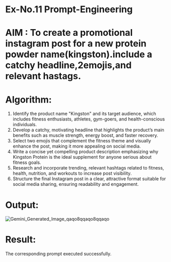 # Ex-No.11 Prompt-Engineering
# AIM : To create a promotional instagram post for a new protein powder name(kingston).include a catchy headline,2emojis,and relevant hastags.
# Algorithm:  
 1. Identify the product name "Kingston" and its target audience, which includes fitness enthusiasts, athletes, gym-goers, and health-conscious individuals.  
 2. Develop a catchy, motivating headline that highlights the product’s main benefits such as muscle strength, energy boost, and faster recovery.  
 3. Select two emojis that complement the fitness theme and visually enhance the post, making it more appealing on social media.  
 4. Write a concise yet compelling product description emphasizing why Kingston Protein is the ideal supplement for anyone serious about fitness goals.  
 5. Research and incorporate trending, relevant hashtags related to fitness, health, nutrition, and workouts to increase post visibility.  
 6. Structure the final Instagram post in a clear, attractive format suitable for social media sharing, ensuring readability and engagement.  

# Output: 
![Gemini_Generated_Image_qaqo8qqaqo8qqaqo](https://github.com/user-attachments/assets/b027adec-46d0-4bc1-b9ba-bf33c0f8defe)

# Result:
The corresponding prompt executed successfully.
